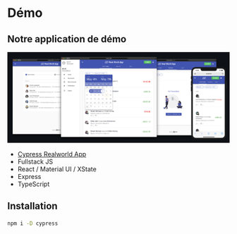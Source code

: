 # Démo

## Notre application de démo

![rwa](./images/rwa.png)

- [Cypress Realworld App](https://github.com/cypress-io/cypress-realworld-app)
- Fullstack JS
- React / Material UI / XState
- Express
- TypeScript

## Installation

```bash
npm i -D cypress
```
